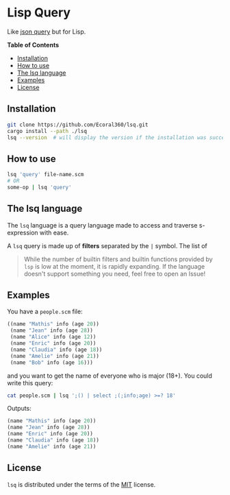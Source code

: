 # Lisp Query

Like [json query](https://github.com/jqlang/jq) but for Lisp.

**Table of Contents**

- [Installation](#installation)
- [How to use](#how-to-use)
- [The lsq language](#the-lsq-language)
- [Examples](#examples)
- [License](#license)

## Installation

```sh
git clone https://github.com/Ecoral360/lsq.git
cargo install --path ./lsq
lsq --version  # will display the version if the installation was successful
```

## How to use

```sh
lsq 'query' file-name.scm
# OR
some-op | lsq 'query'
```

## The lsq language

The `lsq` language is a query language made to access and traverse s-expression with
ease.

A `lsq` query is made up of **filters** separated by the `|` symbol. The list of

> While the number of builtin filters and builtin functions provided by `lsp` is low at the moment, it is rapidly expanding.
> If the language doesn't support something you need, feel free to open an Issue!

## Examples

You have a `people.scm` file:

```scm
((name "Mathis" info (age 20))
 (name "Jean" info (age 28))
 (name "Alice" info (age 12))
 (name "Enric" info (age 20))
 (name "Claudia" info (age 18))
 (name "Amelie" info (age 21))
 (name "Bob" info (age 16)))

```

and you want to get the name of everyone who is major (18+). You could write this query:
```sh
cat people.scm | lsq ';() | select ;(;info;age) >=? 18'
```
Outputs:
```scm
(name "Mathis" info (age 20))
(name "Jean" info (age 28))
(name "Enric" info (age 20))
(name "Claudia" info (age 18))
(name "Amelie" info (age 21))
```

## License

`lsq` is distributed under the terms of the [MIT](https://spdx.org/licenses/MIT.html) license.
